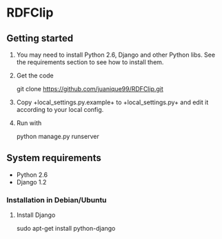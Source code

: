 
# RDFClip

## Getting started

1. You may need to install Python 2.6, Django and other Python
   libs. See the requirements section to see how to install them.

2. Get the code

    git clone https://github.com/juanique99/RDFClip.git

3. Copy +local_settings.py.example+ to +local_settings.py+ and edit it
   according to your local config.

4. Run with

    python manage.py runserver

## System requirements

- Python 2.6
- Django 1.2

### Installation in Debian/Ubuntu

1. Install Django

    sudo apt-get install python-django
